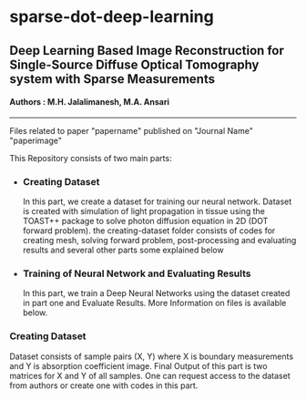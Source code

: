 
# sparse-dot-deep-learning
## Deep Learning Based Image Reconstruction for Single-Source Diffuse Optical Tomography system with Sparse Measurements 
#### Authors : M.H. Jalalimanesh, M.A. Ansari
---

Files related to paper
"papername"
published on "Journal Name"
"paperimage"


This Repository consists of two main parts:

 - ### Creating Dataset
    In this part, we create a  dataset for training our neural network. Dataset is created with simulation of light propagation in tissue using the TOAST++ package to solve photon diffusion equation in 2D (DOT forward problem).  the creating-dataset folder consists of codes for creating mesh, solving forward problem, post-processing and evaluating results and several other parts some explained below

 - ###  Training of Neural Network and Evaluating Results
	In this part, we train a Deep Neural Networks using the dataset created in part one and Evaluate Results. More Information on files is available below.

### Creating Dataset
Dataset consists of sample pairs (X, Y) where X is boundary measurements and Y is absorption coefficient image. Final Output of this part is two matrices for X and Y of all samples. One can request access to the dataset from authors or create one with codes in this part. 
